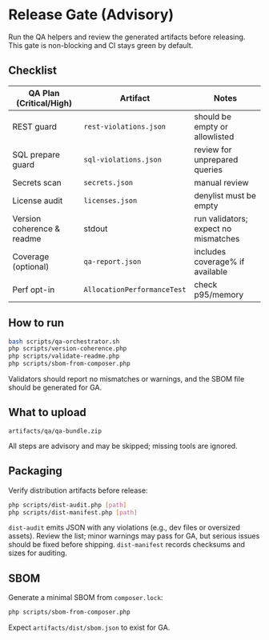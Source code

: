 # Release Gate (Advisory)

Run the QA helpers and review the generated artifacts before releasing. This gate is non-blocking and CI stays green by default.

## Checklist

| QA Plan (Critical/High) | Artifact | Notes |
| --- | --- | --- |
| REST guard | `rest-violations.json` | should be empty or allowlisted |
| SQL prepare guard | `sql-violations.json` | review for unprepared queries |
| Secrets scan | `secrets.json` | manual review |
| License audit | `licenses.json` | denylist must be empty |
| Version coherence & readme | stdout | run validators; expect no mismatches |
| Coverage (optional) | `qa-report.json` | includes coverage% if available |
| Perf opt-in | `AllocationPerformanceTest` | check p95/memory |

## How to run

```bash
bash scripts/qa-orchestrator.sh
php scripts/version-coherence.php
php scripts/validate-readme.php
php scripts/sbom-from-composer.php
```

Validators should report no mismatches or warnings, and the SBOM file should be generated for GA.

## What to upload

```
artifacts/qa/qa-bundle.zip
```

All steps are advisory and may be skipped; missing tools are ignored.

## Packaging

Verify distribution artifacts before release:

```bash
php scripts/dist-audit.php [path]
php scripts/dist-manifest.php [path]
```

`dist-audit` emits JSON with any violations (e.g., dev files or oversized assets). Review the list; minor warnings may pass for GA, but serious issues should be fixed before shipping. `dist-manifest` records checksums and sizes for auditing.

## SBOM

Generate a minimal SBOM from `composer.lock`:

```bash
php scripts/sbom-from-composer.php
```

Expect `artifacts/dist/sbom.json` to exist for GA.
